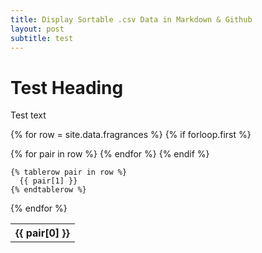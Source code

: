 ```yaml
---
title: Display Sortable .csv Data in Markdown & Github
layout: post
subtitle: test
---
```


# Test Heading

Test text


<table>

{% for row = site.data.fragrances %}
    {% if forloop.first %}
    <tr>
      {% for pair in row %}
        <th>{{ pair[0] }}</th>
      {% endfor %}
    </tr>
    {% endif %}

    {% tablerow pair in row %}
      {{ pair[1] }}
    {% endtablerow %}
  {% endfor %}

</table>
